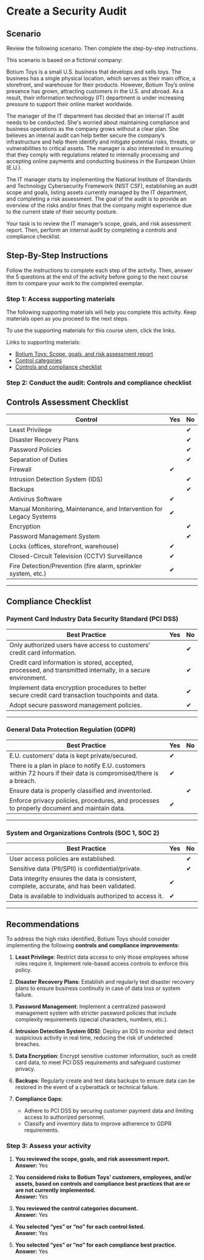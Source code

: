 # Create a Security Audit

## Scenario
Review the following scenario. Then complete the step-by-step instructions.

This scenario is based on a fictional company:

Botium Toys is a small U.S. business that develops and sells toys. The business has a single physical location, which serves as their main office, a storefront, and warehouse for their products. However, Botium Toy’s online presence has grown, attracting customers in the U.S. and abroad. As a result, their information technology (IT) department is under increasing pressure to support their online market worldwide. 

The manager of the IT department has decided that an internal IT audit needs to be conducted. She's worried about maintaining compliance and business operations as the company grows without a clear plan. She believes an internal audit can help better secure the company’s infrastructure and help them identify and mitigate potential risks, threats, or vulnerabilities to critical assets. The manager is also interested in ensuring that they comply with regulations related to internally processing and accepting online payments and conducting business in the European Union (E.U.).   

The IT manager starts by implementing the National Institute of Standards and Technology Cybersecurity Framework (NIST CSF), establishing an audit scope and goals, listing assets currently managed by the IT department, and completing a risk assessment. The goal of the audit is to provide an overview of the risks and/or fines that the company might experience due to the current state of their security posture.

Your task is to review the IT manager’s scope, goals, and risk assessment report. Then, perform an internal audit by completing a controls and compliance checklist. 

## Step-By-Step Instructions
Follow the instructions to complete each step of the activity. Then, answer the 5 questions at the end of the activity before going to the next course item to compare your work to the completed exemplar.

### Step 1: Access supporting materials
The following supporting materials will help you complete this activity. Keep materials open as you proceed to the next steps.

To use the supporting materials for this course utem, click the links.

Links to supporting materials:

- [Botium Toys: Scope, goals, and risk assessment report](supporting-materials/Botium-Toys-Scope-goals-and-risk-assessment-report.pdf)
- [Control categories](supporting-materials/Control-categories.pdf)
- [Controls and compliance checklist](supporting-materials/Controls-and-compliance-checklist.pdf)

### Step 2: Conduct the audit: Controls and compliance checklist
## Controls Assessment Checklist

| **Control**                                      | **Yes** | **No** |
|--------------------------------------------------|---------|---------|
| Least Privilege                                  |         |   ✔     |
| Disaster Recovery Plans                          |         |   ✔     |
| Password Policies                                |         |   ✔     |
| Separation of Duties                             |         |   ✔     |
| Firewall                                         |   ✔     |         |
| Intrusion Detection System (IDS)                |         |   ✔     |
| Backups                                          |         |   ✔     |
| Antivirus Software                               |   ✔     |         |
| Manual Monitoring, Maintenance, and Intervention for Legacy Systems |   ✔     |         |
| Encryption                                       |         |   ✔     |
| Password Management System                       |         |   ✔     |
| Locks (offices, storefront, warehouse)           |   ✔     |         |
| Closed-Circuit Television (CCTV) Surveillance   |   ✔     |         |
| Fire Detection/Prevention (fire alarm, sprinkler system, etc.) |   ✔     |         |

---

## Compliance Checklist

### Payment Card Industry Data Security Standard (PCI DSS)

| **Best Practice**                                                     | **Yes** | **No** |
|------------------------------------------------------------------------|---------|---------|
| Only authorized users have access to customers’ credit card information. |         |   ✔     |
| Credit card information is stored, accepted, processed, and transmitted internally, in a secure environment. |         |   ✔     |
| Implement data encryption procedures to better secure credit card transaction touchpoints and data. |         |   ✔     |
| Adopt secure password management policies.                            |         |   ✔     |

---

### General Data Protection Regulation (GDPR)

| **Best Practice**                                                     | **Yes** | **No** |
|------------------------------------------------------------------------|---------|---------|
| E.U. customers’ data is kept private/secured.                         |   ✔     |         |
| There is a plan in place to notify E.U. customers within 72 hours if their data is compromised/there is a breach. |   ✔     |         |
| Ensure data is properly classified and inventoried.                   |         |   ✔     |
| Enforce privacy policies, procedures, and processes to properly document and maintain data. |   ✔     |         |

---

### System and Organizations Controls (SOC 1, SOC 2)

| **Best Practice**                                                     | **Yes** | **No** |
|------------------------------------------------------------------------|---------|---------|
| User access policies are established.                                 |         |   ✔     |
| Sensitive data (PII/SPII) is confidential/private.                    |         |   ✔     |
| Data integrity ensures the data is consistent, complete, accurate, and has been validated. |   ✔     |         |
| Data is available to individuals authorized to access it.             |   ✔     |         |

---

## Recommendations

To address the high risks identified, Botium Toys should consider implementing the following **controls and compliance improvements**:

1. **Least Privilege**: Restrict data access to only those employees whose roles require it. Implement role-based access controls to enforce this policy.
   
2. **Disaster Recovery Plans**: Establish and regularly test disaster recovery plans to ensure business continuity in case of data loss or system failure.
   
3. **Password Management**: Implement a centralized password management system with stricter password policies that include complexity requirements (special characters, numbers, etc.).

4. **Intrusion Detection System (IDS)**: Deploy an IDS to monitor and detect suspicious activity in real time, reducing the risk of undetected breaches.

5. **Data Encryption**: Encrypt sensitive customer information, such as credit card data, to meet PCI DSS requirements and safeguard customer privacy.

6. **Backups**: Regularly create and test data backups to ensure data can be restored in the event of a cyberattack or technical failure.

7. **Compliance Gaps**:
   - Adhere to PCI DSS by securing customer payment data and limiting access to authorized personnel.
   - Classify and inventory data to improve adherence to GDPR requirements.

### Step 3: Assess your activity
1. **You reviewed the scope, goals, and risk assessment report.**  
   **Answer:** Yes  

2. **You considered risks to Botium Toys’ customers, employees, and/or assets, based on controls and compliance best practices that are or are not currently implemented.**  
   **Answer:** Yes  

3. **You reviewed the control categories document.**  
   **Answer:** Yes  

4. **You selected “yes” or “no” for each control listed.**  
   **Answer:** Yes  

5. **You selected “yes” or “no” for each compliance best practice.**  
   **Answer:** Yes  

